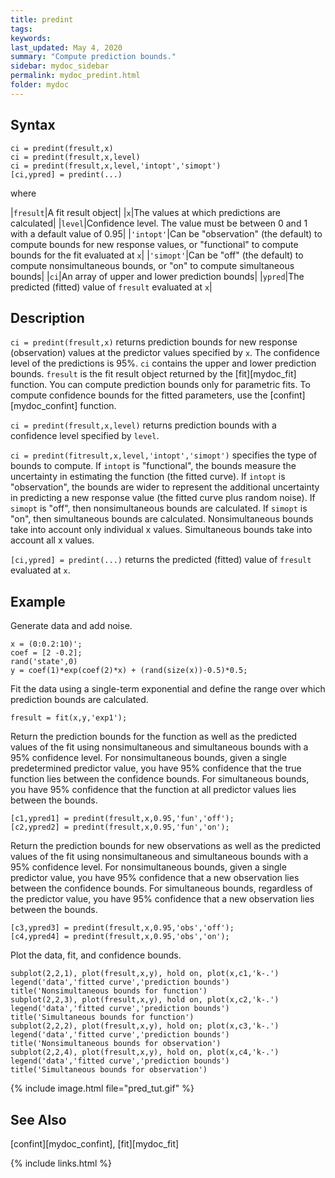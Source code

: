 ```yaml
---
title: predint
tags:
keywords:
last_updated: May 4, 2020
summary: "Compute prediction bounds."
sidebar: mydoc_sidebar
permalink: mydoc_predint.html
folder: mydoc
---
```

## Syntax
`ci = predint(fresult,x)`<br>
`ci = predint(fresult,x,level)`<br>
`ci = predint(fresult,x,level,'intopt','simopt')`<br>
`[ci,ypred] = predint(...)`

where

|`fresult`|A fit result object|
|`x`|The values at which predictions are calculated|
|`level`|Confidence level. The value must be between 0 and 1 with a default value of 0.95|
|`'intopt'`|Can be "observation" (the default) to compute bounds for new response values, or "functional" to compute bounds for the fit evaluated at `x`|
|`'simopt'`|Can be "off" (the default) to compute nonsimultaneous bounds, or "on" to compute simultaneous bounds|
|`ci`|An array of upper and lower prediction bounds|
|`ypred`|The predicted (fitted) value of `fresult` evaluated at `x`|

## Description
`ci = predint(fresult,x)` returns prediction bounds for new response (observation) values at the predictor values specified by `x`. The confidence level of the predictions is 95%. `ci` contains the upper and lower prediction bounds. `fresult` is the fit result object returned by the [fit][mydoc_fit] function. You can compute prediction bounds only for parametric fits. To compute confidence bounds for the fitted parameters, use the [confint][mydoc_confint] function.

`ci = predint(fresult,x,level)` returns prediction bounds with a confidence level specified by `level`.

`ci = predint(fitresult,x,level,'intopt','simopt')` specifies the type of bounds to compute. If `intopt` is "functional", the bounds measure the uncertainty in estimating the function (the fitted curve). If `intopt` is "observation", the bounds are wider to represent the additional uncertainty in predicting a new response value (the fitted curve plus random noise). If `simopt` is "off", then nonsimultaneous bounds are calculated. If `simopt` is "on", then simultaneous bounds are calculated. Nonsimultaneous bounds take into account only individual x values. Simultaneous bounds take into account all x values.

`[ci,ypred] = predint(...)` returns the predicted (fitted) value of `fresult` evaluated at `x`.

## Example
Generate data and add noise.

```
x = (0:0.2:10)';
coef = [2 -0.2];
rand('state',0)
y = coef(1)*exp(coef(2)*x) + (rand(size(x))-0.5)*0.5;
```

Fit the data using a single-term exponential and define the range over which prediction bounds are calculated.

```
fresult = fit(x,y,'exp1');
```

Return the prediction bounds for the function as well as the predicted values of the fit using nonsimultaneous and simultaneous bounds with a 95% confidence level. For nonsimultaneous bounds, given a single predetermined predictor value, you have 95% confidence that the true function lies between the confidence bounds. For simultaneous bounds, you have 95% confidence that the function at all predictor values lies between the bounds.

```
[c1,ypred1] = predint(fresult,x,0.95,'fun','off');
[c2,ypred2] = predint(fresult,x,0.95,'fun','on');
```

Return the prediction bounds for new observations as well as the predicted values of the fit using nonsimultaneous and simultaneous bounds with a 95% confidence level. For nonsimultaneous bounds, given a single predictor value, you have 95% confidence that a new observation lies between the confidence bounds. For simultaneous bounds, regardless of the predictor value, you have 95% confidence that a new observation lies between the bounds.

```
[c3,ypred3] = predint(fresult,x,0.95,'obs','off');
[c4,ypred4] = predint(fresult,x,0.95,'obs','on');
```

Plot the data, fit, and confidence bounds.

```
subplot(2,2,1), plot(fresult,x,y), hold on, plot(x,c1,'k-.')
legend('data','fitted curve','prediction bounds')
title('Nonsimultaneous bounds for function')
subplot(2,2,3), plot(fresult,x,y), hold on, plot(x,c2,'k-.')
legend('data','fitted curve','prediction bounds')
title('Simultaneous bounds for function')
subplot(2,2,2), plot(fresult,x,y), hold on; plot(x,c3,'k-.')
legend('data','fitted curve','prediction bounds')
title('Nonsimultaneous bounds for observation')
subplot(2,2,4), plot(fresult,x,y), hold on, plot(x,c4,'k-.')
legend('data','fitted curve','prediction bounds')
title('Simultaneous bounds for observation')
```

{% include image.html file="pred_tut.gif" %}

## See Also
[confint][mydoc_confint], [fit][mydoc_fit]

{% include links.html %}
